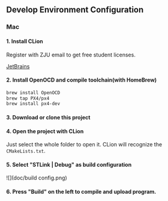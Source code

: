 ## Develop Environment Configuration

### Mac

#### 1. Install CLion
Register with ZJU email to get free student licenses.

[JetBrains](www.jetbrains.com)

#### 2. Install OpenOCD and compile toolchain(with HomeBrew)
```bash
brew install OpenOCD
brew tap PX4/px4
brew install px4-dev
```

#### 3. Download or clone this project

#### 4. Open the project with CLion
Just select the whole folder to open it. CLion will recognize the ```CMakeLists.txt```.

#### 5. Select "STLink | Debug" as build configuration
![](doc/build config.png)

#### 6. Press "Build" on the left to compile and upload program.
